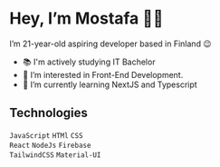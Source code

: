 # Hey, I’m Mostafa 👋🏼
I’m 21-year-old aspiring developer based in Finland 😉

- 📚 I'm actively studying IT Bachelor
- 👀 I’m interested in Front-End Development.
- 🌱 I’m currently learning NextJS and Typescript
## Technologies
`JavaScript` `HTMl` `CSS` <br> 
`React` `NodeJs` `Firebase` <br>
 `TailwindCSS` `Material-UI`
